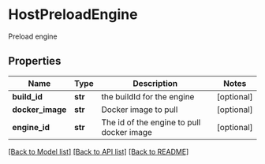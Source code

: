 # HostPreloadEngine

Preload engine
## Properties
Name | Type | Description | Notes
------------ | ------------- | ------------- | -------------
**build_id** | **str** | the buildId for the engine | [optional] 
**docker_image** | **str** | Docker image to pull | [optional] 
**engine_id** | **str** | The id of the engine to pull docker image | [optional] 

[[Back to Model list]](../README.md#documentation-for-models) [[Back to API list]](../README.md#documentation-for-api-endpoints) [[Back to README]](../README.md)


